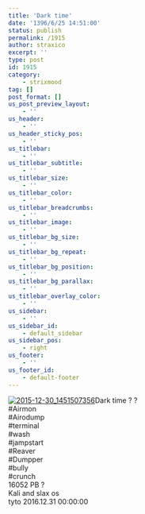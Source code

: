 ```yaml
---
title: 'Dark time'
date: '1396/6/25 14:51:00'
status: publish
permalink: /1915
author: straxico
excerpt: ''
type: post
id: 1915
category:
    - strixmood
tag: []
post_format: []
us_post_preview_layout:
    - ''
us_header:
    - ''
us_header_sticky_pos:
    - ''
us_titlebar:
    - ''
us_titlebar_subtitle:
    - ''
us_titlebar_size:
    - ''
us_titlebar_color:
    - ''
us_titlebar_breadcrumbs:
    - ''
us_titlebar_image:
    - ''
us_titlebar_bg_size:
    - ''
us_titlebar_bg_repeat:
    - ''
us_titlebar_bg_position:
    - ''
us_titlebar_bg_parallax:
    - ''
us_titlebar_overlay_color:
    - ''
us_sidebar:
    - ''
us_sidebar_id:
    - default_sidebar
us_sidebar_pos:
    - right
us_footer:
    - ''
us_footer_id:
    - default-footer
---
```

[![2015-12-30_1451507356](../../uploads/2016/03/2015-12-30_1451507356-300x300.jpg)](http://localhost/wp-content/uploads/2016/03/2015-12-30_1451507356.jpg)Dark time ? ?  
\#Airmon  
\#Airodump  
\#terminal  
\#wash  
\#jampstart  
\#Reaver  
\#Dumpper  
\#bully  
\#crunch  
16052 PB ?  
Kali and slax os  
tyto 2016.12.31 00:00:00